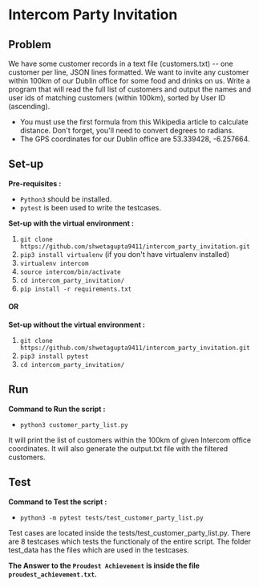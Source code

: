# Intercom Party Invitation

## Problem

We have some customer records in a text file (customers.txt) -- one customer per line, JSON
lines formatted. We want to invite any customer within 100km of our Dublin office for some food
and drinks on us. Write a program that will read the full list of customers and output the names
and user ids of matching customers (within 100km), sorted by User ID (ascending).

* You must use the first formula from this Wikipedia article to calculate distance. Don't
forget, you'll need to convert degrees to radians.
* The GPS coordinates for our Dublin office are 53.339428, -6.257664.

## Set-up

**Pre-requisites :**
* `Python3` should be installed.
* `pytest` is been used to write the testcases.

**Set-up with the virtual environment :**
1. `git clone https://github.com/shwetagupta9411/intercom_party_invitation.git`
3. `pip3 install virtualenv` (if you don't have virtualenv installed)
4. `virtualenv intercom`
5. `source intercom/bin/activate`
6. `cd intercom_party_invitation/`
5. `pip install -r requirements.txt`

#### OR

**Set-up without the virtual environment :**
1. `git clone https://github.com/shwetagupta9411/intercom_party_invitation.git`
2. `pip3 install pytest`
3. `cd intercom_party_invitation/`

## Run
**Command to Run the script :**
* `python3 customer_party_list.py`

It will print the list of customers within the 100km of given Intercom office coordinates. It will also generate the output.txt file with the filtered customers.

## Test
**Command to Test the script :**
* `python3 -m pytest tests/test_customer_party_list.py`

Test cases are located inside the tests/test_customer_party_list.py. There are 8 testcases which tests the functionaly of the entire script. The folder test_data has the files which are used in the testcases.

**The Answer to the `Proudest Achievement` is inside the file `proudest_achievement.txt`.**

